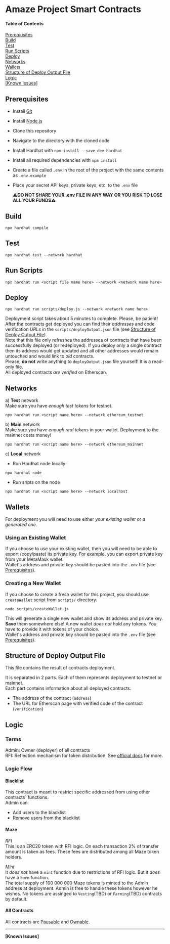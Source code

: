 # Amaze Project Smart Contracts

#### Table of Contents

[Prereqiusites](#preqs)  
[Build](#build)  
[Test](#tests)  
[Run Scripts](#run)  
[Deploy](#deploy)  
[Networks](#networks)  
[Wallets](#wallets)  
[Structure of Deploy Output File](#output)  
[Logic](#logic)  
[[Known Issues]](#issues)

<a name="preqs">

## Prerequisites

- Install [Git](https://git-scm.com/)
- Install [Node.js](https://nodejs.org/en/download/)
- Clone this repository
- Navigate to the directory with the cloned code
- Install Hardhat with `npm install --save-dev hardhat`
- Install all required dependencies with `npm install`
- Create a file called `.env` in the root of the project with the same contents as `.env.example`
- Place your secret API keys, private keys, etc. to the `.env` file

  :warning:**DO NOT SHARE YOUR .env FILE IN ANY WAY OR YOU RISK TO LOSE ALL YOUR FUNDS**:warning:

<a name="build"/>

## Build

```
npx hardhat compile
```

<a name="tests"/>

## Test

```
npx hardhat test --network hardhat
```

<a name="run"/>

## Run Scripts

```
npx hardhat run <script file name here> --network <network name here>
```

<a name="deploy"/>

## Deploy

```
npx hardhat run scripts/deploy.js --network <network name here>
```

Deployment script takes about 5 minutes to complete. Please, be patient!  
After the contracts get deployed you can find their _addresses_ and code verification _URLs_ in the `scripts/deployOutput.json` file (see [Structure of Deploy Output File](#output)).  
Note that this file only refreshes the addresses of contracts that have been successfully deployed (or redeployed). If you deploy only a single contract then its address would get updated and all other addresses would remain untouched and would link to _old_ contracts.  
Please, **do not** write anything to `deployOutput.json` file yourself! It is a read-only file.  
All deployed contracts _are verified_ on Etherscan.

<a name="networks"/>

## Networks

а) **Test** network  
Make sure you have _enough test tokens_ for testnet.

```
npx hardhat run <script name here> --network ethereum_testnet
```

b) **Main** network  
Make sure you have _enough real tokens_ in your wallet. Deployment to the mainnet costs money!

```
npx hardhat run <script name here> --network ethereum_mainnet
```

c) **Local** network

- Run Hardhat node locally:

```
npx hardhat node
```

- Run sripts on the node

```
npx hardhat run <script name here> --network localhost
```

<a name="wallets"/>

## Wallets

For deployment you will need to use either _your existing wallet_ or _a generated one_.

### Using an Existing Wallet

If you choose to use your existing wallet, then you will need to be able to export (copy/paste) its private key. For example, you can export private key from your MetaMask wallet.  
Wallet's address and private key should be pasted into the `.env` file (see [Prerequisites](#preqs)).

### Creating a New Wallet

If you choose to create a fresh wallet for this project, you should use `createWallet` script from `scripts/` directory.

```
node scripts/createWallet.js
```

This will generate a single new wallet and show its address and private key. **Save** them somewhere else!
A new wallet _does not_ hold any tokens. You have to provide it with tokens of your choice.  
Wallet's address and private key should be pasted into the `.env` file (see [Prerequisites](#preqs)).

<a name="output"/>

## Structure of Deploy Output File

This file contains the result of contracts deployment.

It is separated in 2 parts. Each of them represents deployment to testnet or mainnet.  
Each part contains information about all deployed contracts:

- The address of the contract (`address`)
- The URL for Etherscan page with verified code of the contract (`verification`)

<a name="logic"/>

## Logic

### Terms

Admin: Owner (deployer) of all contracts  
RFI: Reflection mechanism for token distribution. See [official docs](https://reflect-contract-doc.netlify.app/) for more.

### Logic Flow

#### Blacklist

This contract is meant to restrict specific addressed from using other contracts` functions.  
Admin can:

- Add users to the blacklist
- Remove users from the blacklist

#### Maze

_RFI_  
This is an ERC20 token with RFI logic. On each transaction 2% of transfer amount is taken as fees. These fees are distributed among all Maze token holders.

_Mint_  
It _does not_ have a `mint` function due to restrictions of RFI logic. But it _does_ have a `burn` function.  
The total supply of 100 000 000 Maze tokens is minted to the Admin address at deployment. Admin is free to handle these tokens however he wishes. No tokens are assinged to `Vesting`(TBD) or `Farming`(TBD) contracts by default.

#### All Contracts

All contracts are [Pausable](https://docs.openzeppelin.com/contracts/4.x/api/security#Pausable) and [Ownable](https://docs.openzeppelin.com/contracts/4.x/api/access#Ownable).

---

<a name="issues"/>

**[Known Issues]**
